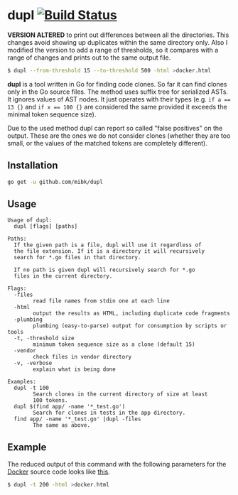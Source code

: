 # dupl [![Build Status](https://travis-ci.org/mibk/dupl.png)](https://travis-ci.org/mibk/dupl)

**VERSION ALTERED** to print out differences between all the directories. This changes avoid showing up duplicates within the same directory only.
Also I modified the version to add a range of thresholds, so it compares with a range of changes and prints out to the same output file.

```bash
$ dupl --from-threshold 15 --to-threshold 500 -html >docker.html
```


**dupl** is a tool written in Go for finding code clones. So far it can find clones only
in the Go source files. The method uses suffix tree for serialized ASTs. It ignores values
of AST nodes. It just operates with their types (e.g. `if a == 13 {}` and `if x == 100 {}` are
considered the same provided it exceeds the minimal token sequence size).

Due to the used method dupl can report so called "false positives" on the output. These are
the ones we do not consider clones (whether they are too small, or the values of the matched
tokens are completely different).

## Installation

```bash
go get -u github.com/mibk/dupl
```

## Usage

```
Usage of dupl:
  dupl [flags] [paths]

Paths:
  If the given path is a file, dupl will use it regardless of
  the file extension. If it is a directory it will recursively
  search for *.go files in that directory.

  If no path is given dupl will recursively search for *.go
  files in the current directory.

Flags:
  -files
        read file names from stdin one at each line
  -html
        output the results as HTML, including duplicate code fragments
  -plumbing
        plumbing (easy-to-parse) output for consumption by scripts or tools
  -t, -threshold size
        minimum token sequence size as a clone (default 15)
  -vendor
        check files in vendor directory
  -v, -verbose
        explain what is being done

Examples:
  dupl -t 100
        Search clones in the current directory of size at least
        100 tokens.
  dupl $(find app/ -name '*_test.go')
        Search for clones in tests in the app directory.
  find app/ -name '*_test.go' |dupl -files
        The same as above.
```

## Example

The reduced output of this command with the following parameters for the [Docker](https://www.docker.com) source code
looks like [this](http://htmlpreview.github.io/?https://github.com/mibk/dupl/blob/master/_output_example/docker.html).

```bash
$ dupl -t 200 -html >docker.html
```

